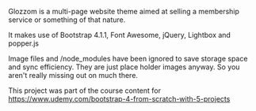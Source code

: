 Glozzom is a multi-page website theme aimed at selling a membership
service or something of that nature.

It makes use of Bootstrap 4.1.1, Font Awesome, jQuery, Lightbox and popper.js

Image files  and /node_modules have been ignored to save storage space and
sync efficiency. They are just place holder images anyway. So you aren't really
missing out on much there.

This project was part of the course content for
https://www.udemy.com/bootstrap-4-from-scratch-with-5-projects

